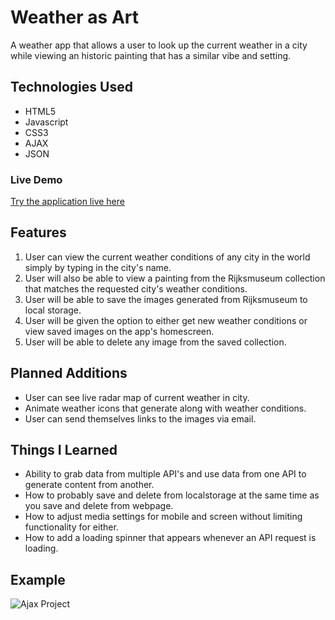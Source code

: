 # Weather as Art

A weather app that allows a user to look up the current weather in a city while viewing an historic painting that has a similar vibe and setting.

## Technologies Used

* HTML5
* Javascript
* CSS3
* AJAX
* JSON

### Live Demo

[Try the application live here](https://danielwrosenbaum.github.io/ajax-project/)

## Features

1. User can view the current weather conditions of any city in the world simply by typing in the city's name.
2. User will also be able to view a painting from the Rijksmuseum collection that matches the requested city's weather conditions.
3. User will be able to save the images generated from Rijksmuseum to local storage.
4. User will be given the option to either get new weather conditions or view saved images on the app's homescreen.
5. User will be able to delete any image from the saved collection.

## Planned Additions

* User can see live radar map of current weather in city.
* Animate weather icons that generate along with weather conditions.
* User can send themselves links to the images via email. 

## Things I Learned

* Ability to grab data from multiple API's and use data from one API to generate content from another. 
* How to probably save and delete from localstorage at the same time as you save and delete from webpage.
* How to adjust media settings for mobile and screen without limiting functionality for either.
* How to add a loading spinner that appears whenever an API request is loading.

## Example

![Ajax Project](https://user-images.githubusercontent.com/74999873/109740012-5dd16880-7b7f-11eb-9da3-ab6b59a25e1b.gif)
